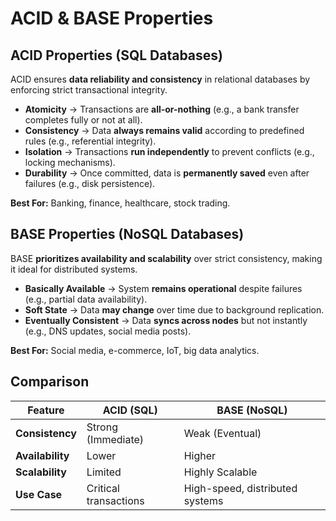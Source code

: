 # ACID & BASE Properties

## **ACID Properties (SQL Databases)**

ACID ensures **data reliability and consistency** in relational databases by enforcing strict transactional integrity.

* **Atomicity** → Transactions are **all-or-nothing** (e.g., a bank transfer completes fully or not at all).
* **Consistency** → Data **always remains valid** according to predefined rules (e.g., referential integrity).
* **Isolation** → Transactions **run independently** to prevent conflicts (e.g., locking mechanisms).
* **Durability** → Once committed, data is **permanently saved** even after failures (e.g., disk persistence).

**Best For:** Banking, finance, healthcare, stock trading.

## **BASE Properties (NoSQL Databases)**

BASE **prioritizes availability and scalability** over strict consistency, making it ideal for distributed systems.

* **Basically Available** → System **remains operational** despite failures (e.g., partial data availability).
* **Soft State** → Data **may change** over time due to background replication.
* **Eventually Consistent** → Data **syncs across nodes** but not instantly (e.g., DNS updates, social media posts).

**Best For:** Social media, e-commerce, IoT, big data analytics.

## **Comparison**

<table data-full-width="true"><thead><tr><th>Feature</th><th>ACID (SQL)</th><th>BASE (NoSQL)</th></tr></thead><tbody><tr><td><strong>Consistency</strong></td><td>Strong (Immediate)</td><td>Weak (Eventual)</td></tr><tr><td><strong>Availability</strong></td><td>Lower</td><td>Higher</td></tr><tr><td><strong>Scalability</strong></td><td>Limited</td><td>Highly Scalable</td></tr><tr><td><strong>Use Case</strong></td><td>Critical transactions</td><td>High-speed, distributed systems</td></tr></tbody></table>
